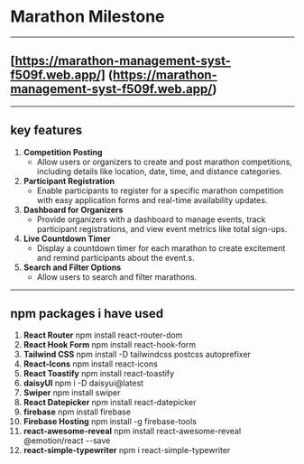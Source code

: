 # Marathon Milestone
---

## [https://marathon-management-syst-f509f.web.app/] (https://marathon-management-syst-f509f.web.app/)
---
## key features
1. **Competition Posting**
   - Allow users or organizers to create and post marathon competitions, including details like location, date, time, and distance categories.
2. **Participant Registration**
   - Enable participants to register for a specific marathon competition with easy application forms and real-time availability updates.
3. **Dashboard for Organizers**
   - Provide organizers with a dashboard to manage events, track participant registrations, and view event metrics like total sign-ups.
4. **Live Countdown Timer**
   - Display a countdown timer for each marathon to create excitement and remind participants about the event.s.
5. **Search and Filter Options**
   - Allow users to search and filter marathons.

---
## npm packages i have used
1. **React Router**
   npm install react-router-dom
2. **React Hook Form**
   npm install react-hook-form
3. **Tailwind CSS**
   npm install -D tailwindcss postcss autoprefixer
4. **React-Icons**
   npm install react-icons
5. **React Toastify**
   npm install react-toastify
6. **daisyUI**
   npm i -D daisyui@latest
7. **Swiper**
   npm install swiper
8. **React Datepicker**
   npm install react-datepicker
9. **firebase**
    npm install firebase
10. **Firebase Hosting**
    npm install -g firebase-tools
11. **react-awesome-reveal**
    npm install react-awesome-reveal @emotion/react --save
12. **react-simple-typewriter**
    npm i react-simple-typewriter

    